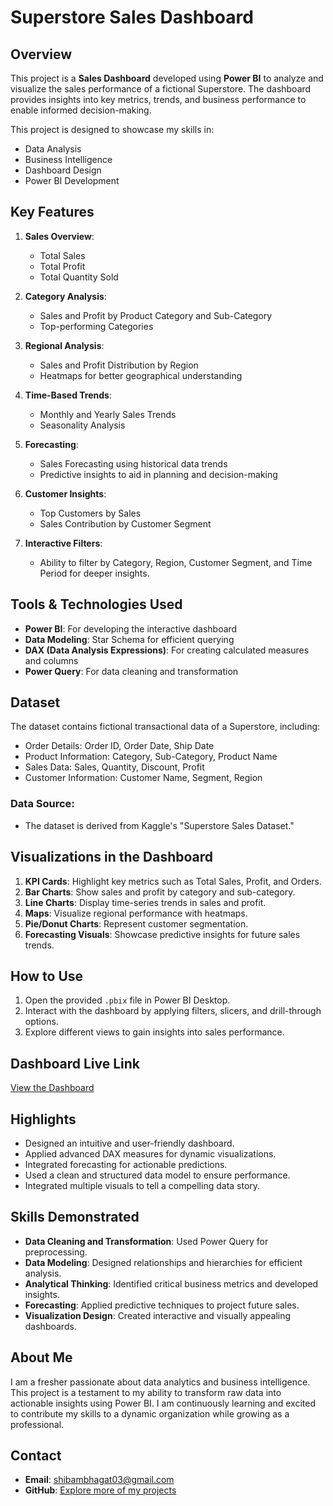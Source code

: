 # Superstore Sales Dashboard

## Overview

This project is a **Sales Dashboard** developed using **Power BI** to analyze and visualize the sales performance of a fictional Superstore. The dashboard provides insights into key metrics, trends, and business performance to enable informed decision-making. 

This project is designed to showcase my skills in:
- Data Analysis
- Business Intelligence
- Dashboard Design
- Power BI Development

## Key Features

1. **Sales Overview**:
   - Total Sales
   - Total Profit
   - Total Quantity Sold

2. **Category Analysis**:
   - Sales and Profit by Product Category and Sub-Category
   - Top-performing Categories

3. **Regional Analysis**:
   - Sales and Profit Distribution by Region
   - Heatmaps for better geographical understanding

4. **Time-Based Trends**:
   - Monthly and Yearly Sales Trends
   - Seasonality Analysis

5. **Forecasting**:
   - Sales Forecasting using historical data trends
   - Predictive insights to aid in planning and decision-making

6. **Customer Insights**:
   - Top Customers by Sales
   - Sales Contribution by Customer Segment

7. **Interactive Filters**:
   - Ability to filter by Category, Region, Customer Segment, and Time Period for deeper insights.

## Tools & Technologies Used

- **Power BI**: For developing the interactive dashboard
- **Data Modeling**: Star Schema for efficient querying
- **DAX (Data Analysis Expressions)**: For creating calculated measures and columns
- **Power Query**: For data cleaning and transformation

## Dataset

The dataset contains fictional transactional data of a Superstore, including:
- Order Details: Order ID, Order Date, Ship Date
- Product Information: Category, Sub-Category, Product Name
- Sales Data: Sales, Quantity, Discount, Profit
- Customer Information: Customer Name, Segment, Region

### Data Source:
- The dataset is derived from Kaggle's "Superstore Sales Dataset."

## Visualizations in the Dashboard

1. **KPI Cards**: Highlight key metrics such as Total Sales, Profit, and Orders.
2. **Bar Charts**: Show sales and profit by category and sub-category.
3. **Line Charts**: Display time-series trends in sales and profit.
4. **Maps**: Visualize regional performance with heatmaps.
5. **Pie/Donut Charts**: Represent customer segmentation.
6. **Forecasting Visuals**: Showcase predictive insights for future sales trends.

## How to Use

1. Open the provided `.pbix` file in Power BI Desktop.
2. Interact with the dashboard by applying filters, slicers, and drill-through options.
3. Explore different views to gain insights into sales performance.

## Dashboard Live Link

[View the Dashboard](https://short.url/dashboard-link)

## Highlights

- Designed an intuitive and user-friendly dashboard.
- Applied advanced DAX measures for dynamic visualizations.
- Integrated forecasting for actionable predictions.
- Used a clean and structured data model to ensure performance.
- Integrated multiple visuals to tell a compelling data story.

## Skills Demonstrated

- **Data Cleaning and Transformation**: Used Power Query for preprocessing.
- **Data Modeling**: Designed relationships and hierarchies for efficient analysis.
- **Analytical Thinking**: Identified critical business metrics and developed insights.
- **Forecasting**: Applied predictive techniques to project future sales.
- **Visualization Design**: Created interactive and visually appealing dashboards.

## About Me

I am a fresher passionate about data analytics and business intelligence. This project is a testament to my ability to transform raw data into actionable insights using Power BI. I am continuously learning and excited to contribute my skills to a dynamic organization while growing as a professional.

## Contact

- **Email**: [shibambhagat03@gmail.com](mailto:shibambhagat03@gmail.com)
- **GitHub**: [Explore more of my projects](https://github.com/shibambhagat)
